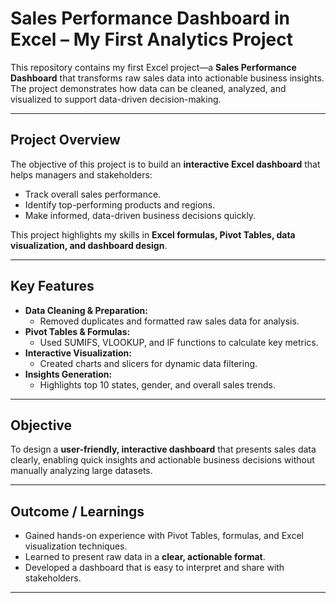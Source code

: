 # Sales Performance Dashboard in Excel – My First Analytics Project

This repository contains my first Excel project—a **Sales Performance Dashboard** that transforms raw sales data into actionable business insights. The project demonstrates how data can be cleaned, analyzed, and visualized to support data-driven decision-making.

---

## Project Overview
The objective of this project is to build an **interactive Excel dashboard** that helps managers and stakeholders:
- Track overall sales performance.
- Identify top-performing products and regions.
- Make informed, data-driven business decisions quickly.

This project highlights my skills in **Excel formulas, Pivot Tables, data visualization, and dashboard design**.

---

## Key Features
- **Data Cleaning & Preparation:**  
  - Removed duplicates and formatted raw sales data for analysis.  
- **Pivot Tables & Formulas:**  
  - Used SUMIFS, VLOOKUP, and IF functions to calculate key metrics.  
- **Interactive Visualization:**  
  - Created charts and slicers for dynamic data filtering.  
- **Insights Generation:**  
  - Highlights top 10 states, gender, and overall sales trends.

---


## Objective
To design a **user-friendly, interactive dashboard** that presents sales data clearly, enabling quick insights and actionable business decisions without manually analyzing large datasets.

---

## Outcome / Learnings
- Gained hands-on experience with Pivot Tables, formulas, and Excel visualization techniques.  
- Learned to present raw data in a **clear, actionable format**.  
- Developed a dashboard that is easy to interpret and share with stakeholders.

---

